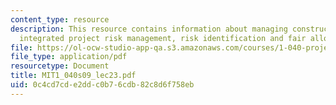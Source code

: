 ```yaml
---
content_type: resource
description: This resource contains information about managing construction risk,
  integrated project risk management, risk identification and fair allocation of risk.
file: https://ol-ocw-studio-app-qa.s3.amazonaws.com/courses/1-040-project-management-spring-2009/0c4cd7cde2ddc0b76cdb82c8d6f758eb_MIT1_040s09_lec23.pdf
file_type: application/pdf
resourcetype: Document
title: MIT1_040s09_lec23.pdf
uid: 0c4cd7cd-e2dd-c0b7-6cdb-82c8d6f758eb
---
```

